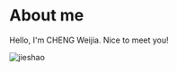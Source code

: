 # About me
Hello, I'm CHENG Weijia. Nice to meet you!


![jieshao](https://github.com/polyulabs/starterv2-23048747g/assets/156780920/27f004a9-da6f-41cd-ba10-3be2459d0b2c)

